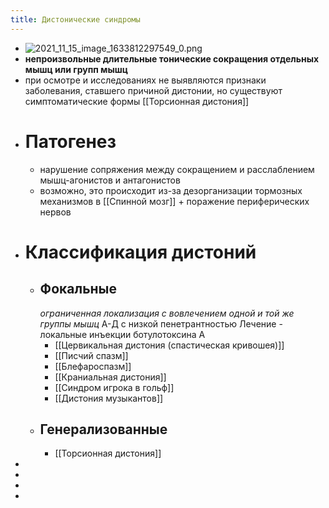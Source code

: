 ```yaml
---
title: Дистонические синдромы
---
```


- ![2021_11_15_image_1633812297549_0.png](https://cdn.logseq.com/%2F90d07cd0-0c20-405f-b80f-bbc874a0823a666dd4b2-fd50-462e-bf5a-e08a9b070fad2021_11_15_image_1633812297549_0.png?Expires=4790526726&Signature=CB97Alt9cxWQIqWWr-50UXEahV4KvfOWaHd7Y0hE-4Mm3xrwT6AJSpVDyRtWp7X3qzrT8zA3fY~zrZOC77CGSYd4M45-KTpsSwwbRPIx79MnGpNjElR7jv7eYQfrWNVC50V9gzDTRj~eo17FEzyChFnWqIIBBae5UHeJB9~mmuwTYEd1Vm7jy3f5cR0U9muyKjan9J2wG-MG8HjTQpPmR~yXYE~kJwc1HCMiBiIpb7x6sGJXTVdgi-5k5QXSWlDUn-6~rIrOheURT0qt3BGATjKQGrAG03petlF~bW5UwDdKHJXaaN-fBt4bgv36QTQHp5LRLvOYxiZs7Ozt3hj82A__&Key-Pair-Id=APKAJE5CCD6X7MP6PTEA)
- **непроизвольные длительные тонические сокращения отдельных мышц или групп мышц**
- при осмотре и исследованиях не выявляются признаки заболевания, ставшего причиной дистонии, но существуют симптоматические формы [[Торсионная дистония]]
- # Патогенез
	- нарушение сопряжения между сокращением и расслаблением мышц-агонистов и антагонистов
	- возможно, это происходит из-за дезорганизации тормозных механизмов в [[Спинной мозг]] + поражение периферических нервов
- # Классификация дистоний
	- ## Фокальные 
	  *ограниченная локализация с вовлечением одной и той же группы мышц*
	  А-Д с низкой пенетрантностью
	  Лечение - локальные инъекции ботулотоксина А
		- [[Цервикальная дистония (спастическая кривошея)]]
		- [[Писчий спазм]]
		- [[Блефароспазм]]
		- [[Краниальная дистония]]
		- [[Синдром игрока в гольф]]
		- [[Дистония музыкантов]]
	- ## Генерализованные
		- [[Торсионная дистония]]
-
-
-
-